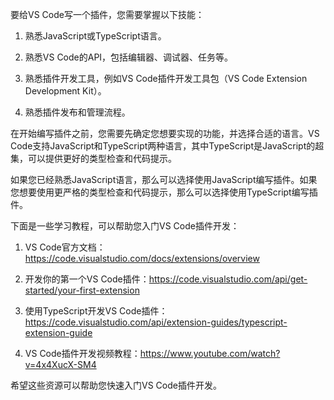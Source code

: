 要给VS Code写一个插件，您需要掌握以下技能：

1. 熟悉JavaScript或TypeScript语言。

2. 熟悉VS Code的API，包括编辑器、调试器、任务等。

3. 熟悉插件开发工具，例如VS Code插件开发工具包（VS Code Extension Development Kit）。

4. 熟悉插件发布和管理流程。

在开始编写插件之前，您需要先确定您想要实现的功能，并选择合适的语言。VS Code支持JavaScript和TypeScript两种语言，其中TypeScript是JavaScript的超集，可以提供更好的类型检查和代码提示。

如果您已经熟悉JavaScript语言，那么可以选择使用JavaScript编写插件。如果您想要使用更严格的类型检查和代码提示，那么可以选择使用TypeScript编写插件。

下面是一些学习教程，可以帮助您入门VS Code插件开发：

1. VS Code官方文档：https://code.visualstudio.com/docs/extensions/overview

2. 开发你的第一个VS Code插件：https://code.visualstudio.com/api/get-started/your-first-extension

3. 使用TypeScript开发VS Code插件：https://code.visualstudio.com/api/extension-guides/typescript-extension-guide

4. VS Code插件开发视频教程：https://www.youtube.com/watch?v=4x4XucX-SM4

希望这些资源可以帮助您快速入门VS Code插件开发。